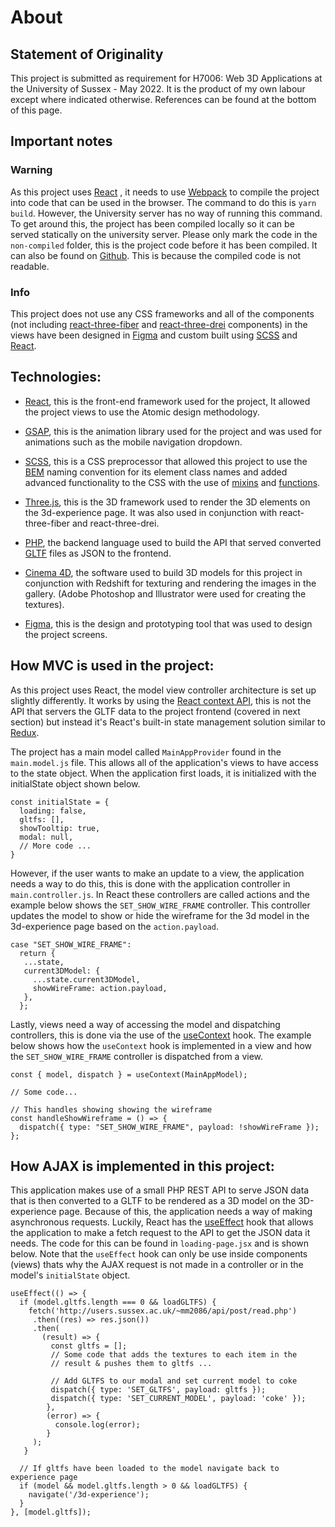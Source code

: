# About

## Statement of Originality

This project is submitted as requirement for H7006: Web 3D Applications at the University of Sussex - May 2022. It is the product of my own labour except where indicated otherwise. References can be found at the bottom of this page.


## Important notes

### Warning
As this project uses [React](https://reactjs.org/) , it needs to use [Webpack](https://webpack.js.org/) to compile the project into code that can be used in the browser. The command to do this is `yarn build`. However, the University server has no way of running this command. To get around this, the project has been compiled locally so it can be served statically on the university server. Please only mark the code in the `non-compiled` folder, this is the project code before it has been compiled. It can also be found on [Github](https://github.com/Madalina-Alexandra/web-3d-apps-assignment). This is because the compiled code is not readable.


### Info
This project does not use any CSS frameworks and all of the components (not including [react-three-fiber](https://github.com/pmndrs/react-three-fiber) and [react-three-drei](https://github.com/pmndrs/drei) components) in the views have been designed in [Figma](https://www.figma.com/) and custom built using [SCSS](https://sass-lang.com/) and [React](https://reactjs.org/).


## Technologies:

- [React](https://reactjs.org/), this is the front-end framework used for the project, It allowed the project views to use the Atomic design methodology.

- [GSAP](https://greensock.com/gsap/), this is the animation library used for the project and was used for animations such as the mobile navigation dropdown.

- [SCSS](https://sass-lang.com/), this is a CSS preprocessor that allowed this project to use the [BEM](https://css-tricks.com/bem-101/) naming convention for its element class names and added advanced functionality to the CSS with the use of [mixins](https://sass-lang.com/documentation/at-rules/mixin) and [functions](https://sass-lang.com/documentation/at-rules/function).

- [Three.js](), this is the 3D framework used to render the 3D elements on the 3d-experience page. It was also used in conjunction with react-three-fiber and react-three-drei.

- [PHP](https://www.php.net/), the backend language used to build the API that served converted [GLTF](https://www.khronos.org/gltf/) files as JSON to the frontend.

- [Cinema 4D](https://www.maxon.net/en/), the software used to build 3D models for this project in conjunction with Redshift for texturing and rendering the images in the gallery. (Adobe Photoshop and Illustrator were used for creating the textures).

- [Figma](https://www.figma.com/), this is the design and prototyping tool that was used to design the project screens.


## How MVC is used in the project:

As this project uses React, the model view controller architecture is set up slightly differently. It works by using the [React context API](https://www.loginradius.com/blog/engineering/react-context-api/), this is not the API that servers the GLTF data to the project frontend (covered in next section) but instead it's React's built-in state management solution similar to [Redux](https://redux.js.org/).

The project has a main model called `MainAppProvider` found in the `main.model.js` file. This allows all of the application's views to have access to the state object. When the application first loads, it is initialized with the initialState object shown below.

```
const initialState = {
  loading: false,
  gltfs: [],
  showTooltip: true,
  modal: null,
  // More code ...
}
```
However, if the user wants to make an update to a view, the application needs a way to do this, this is done with the application controller in `main.controller.js`. In React these controllers are called actions and the example below shows the `SET_SHOW_WIRE_FRAME` controller. This controller updates the model to show or hide the wireframe for the 3d model in the 3d-experience page based on the `action.payload`.

```
case "SET_SHOW_WIRE_FRAME":
  return {
   ...state,
   current3DModel: {
     ...state.current3DModel,
     showWireFrame: action.payload,
   },
  };
```

Lastly, views need a way of accessing the model and dispatching controllers, this is done via the use of the [useContext](https://reactjs.org/docs/hooks-reference.html#usecontext) hook. The example below shows how the `useContext` hook is implemented in a view and how the `SET_SHOW_WIRE_FRAME` controller is dispatched from a view.

```
const { model, dispatch } = useContext(MainAppModel);

// Some code...

// This handles showing showing the wireframe
const handleShowWireframe = () => {
  dispatch({ type: "SET_SHOW_WIRE_FRAME", payload: !showWireFrame });
};
```

## How AJAX is implemented in this project:
This application makes use of a small PHP REST API to serve JSON data that is then converted to a GLTF to be rendered as a 3D model on the 3D-experience page. Because of this, the application needs a way of making asynchronous requests. Luckily, React has the [useEffect](https://reactjs.org/docs/hooks-reference.html#useeffect) hook that allows the application to make a fetch request to the API to get the JSON data it needs. The code for this can be found in `loading-page.jsx` and is shown below. Note that the `useEffect` hook can only be use inside components (views) thats why the AJAX request is not made in a controller or in the model's `initialState` object.

```
useEffect(() => {
  if (model.gltfs.length === 0 && loadGLTFS) {
    fetch('http://users.sussex.ac.uk/~mm2086/api/post/read.php')
     .then((res) => res.json())
     .then(
       (result) => {
         const gltfs = [];
         // Some code that adds the textures to each item in the
         // result & pushes them to gltfs ...

         // Add GLTFS to our modal and set current model to coke
         dispatch({ type: 'SET_GLTFS', payload: gltfs });
         dispatch({ type: 'SET_CURRENT_MODEL', payload: 'coke' });
        },
        (error) => {
          console.log(error);
        }
     );
   }

  // If gltfs have been loaded to the model navigate back to experience page
  if (model && model.gltfs.length > 0 && loadGLTFS) {
    navigate('/3d-experience');
  }
}, [model.gltfs]);
```
